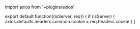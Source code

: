 import axios from '~plugins/axios'

export default function({isServer, req}) {
  if (isServer) {
    axios.defaults.headers.common.cookie = req.headers.cookie
  }
}